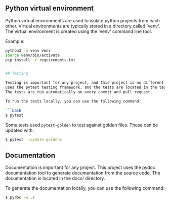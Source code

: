 ## Python virtual environment

Python virtual environments are used to isolate python projects from each other.
Virtual environments are typically stored in a directory called 'venv'. The
virtual environment is created using the 'venv' command line tool.

Example:
```bash
python3 -m venv venv
source venv/bin/activate
pip install -r requirements.txt


## Testing

Testing is important for any project, and this project is no different. The project
uses the pytest testing framework, and the tests are located in the tests/ directory.
The tests are run automatically on every commit and pull request.

To run the tests locally, you can use the following command:

```bash
$ pytest
```

Some tests used `pytest-golden` to test against golden files. These can be updated with:
```bash
$ pytest --update-goldens
```

## Documentation

Documentation is important for any project. This project uses the pydoc documentation
tool to generate documentation from the source code. The documentation is located in
the docs/ directory.

To generate the documentation locally, you can use the following command:

```bash
$ pydoc -w ./
```
